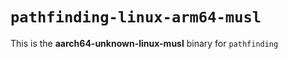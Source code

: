 # `pathfinding-linux-arm64-musl`

This is the **aarch64-unknown-linux-musl** binary for `pathfinding`
